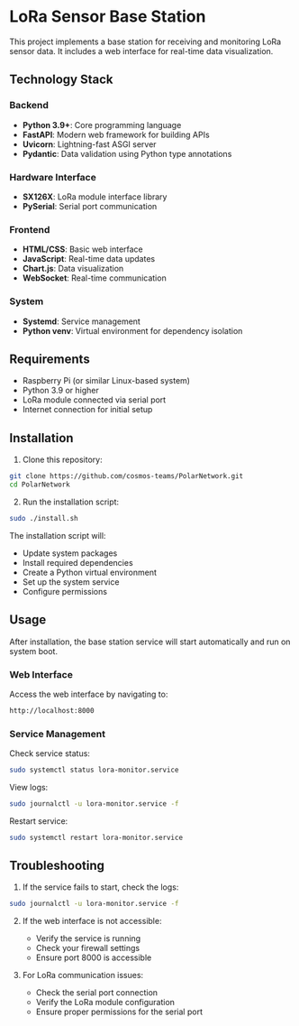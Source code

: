 # LoRa Sensor Base Station

This project implements a base station for receiving and monitoring LoRa sensor data. It includes a web interface for real-time data visualization.

## Technology Stack

### Backend
- **Python 3.9+**: Core programming language
- **FastAPI**: Modern web framework for building APIs
- **Uvicorn**: Lightning-fast ASGI server
- **Pydantic**: Data validation using Python type annotations

### Hardware Interface
- **SX126X**: LoRa module interface library
- **PySerial**: Serial port communication

### Frontend
- **HTML/CSS**: Basic web interface
- **JavaScript**: Real-time data updates
- **Chart.js**: Data visualization
- **WebSocket**: Real-time communication

### System
- **Systemd**: Service management
- **Python venv**: Virtual environment for dependency isolation

## Requirements

- Raspberry Pi (or similar Linux-based system)
- Python 3.9 or higher
- LoRa module connected via serial port
- Internet connection for initial setup

## Installation

1. Clone this repository:

```bash
git clone https://github.com/cosmos-teams/PolarNetwork.git
cd PolarNetwork
```

2. Run the installation script:

```bash
sudo ./install.sh
```

The installation script will:
- Update system packages
- Install required dependencies
- Create a Python virtual environment
- Set up the system service
- Configure permissions

## Usage

After installation, the base station service will start automatically and run on system boot.

### Web Interface
Access the web interface by navigating to:

```bash
http://localhost:8000
```


### Service Management

Check service status:

```bash
sudo systemctl status lora-monitor.service
```

View logs:

```bash
sudo journalctl -u lora-monitor.service -f
```

Restart service:

```bash
sudo systemctl restart lora-monitor.service
```

## Troubleshooting

1. If the service fails to start, check the logs:

```bash
sudo journalctl -u lora-monitor.service -f
```

2. If the web interface is not accessible:
   - Verify the service is running
   - Check your firewall settings
   - Ensure port 8000 is accessible

3. For LoRa communication issues:
   - Check the serial port connection
   - Verify the LoRa module configuration
   - Ensure proper permissions for the serial port
